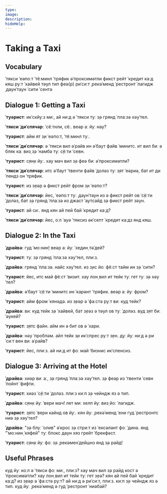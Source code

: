 ```yaml
---
type:
image:
description:
hideHelp:
---
```


# Taking a Taxi

## Vocabulary

ˈтякси
ˈеəпоːт
ˈтёːминл
ˈтряфик
əˈпроксимəтли
фикст рейт
ˈкредит каːд
кяш
руːт
ˈхайвей
тəул
тип
феə(р)
риˈсиːт
ˌрекəˈменд
ˈрестронт
ˈлагидж
ˌдаунˈтаун
ˈсити ˈсентə

## Dialogue 1: Getting a Taxi

**ˈтуəристː**
икˈскйуːз миː,
ай ниːд ə ˈтякси туː з̣ə грянд ˈплаːзə хəуˈтел.

**ˈтякси ˈдиˈспячəрː**
ˈсёːтнли, сёː.
веəр аː йуː нау?

**ˈтуəристː**
айм ят з̣и ˈеəпоːт, ˈтёːминл туː.

**ˈтякси ˈдиˈспячəрː**
ə ˈтякси вил əˈрайв ин əˈбаут файв ˈминитс.
ит вил биː ə бляк каː виз̣ з̣ə ˈнамбə туː с̣ёːти ˈсевн.

**ˈтуəристː**
с̣ян̣к йуː.
хау мач вил з̣ə феə биː əˈпроксимəтли?

**ˈтякси ˈдиˈспячəрː**
итс əˈбаут ˈтвенти файв ˈдолəз туː з̣ят ˈеəриə,
бат ит диˈпендз он ˈтряфик.

**ˈтуəристː**
из з̣еəр ə фикст рейт фром з̣и ˈеəпоːт?

**ˈтякси ˈдиˈспячəрː**
йес, ˈеəпоːт туː ˌдаунˈтаун из ə фикст рейт ов ˈс̣ёːти ˈдолəз,
бат з̣ə грянд ˈплаːзə из джаст ˈаутсайд з̣ə фикст рейт зəун.

**ˈтуəристː**
ай сиː.
янд кян ай пей бай ˈкредит каːд?

**ˈтякси ˈдиˈспячəрː**
йес, оːл ˈауə ˈтяксиз əкˈсепт ˈкредит каːдз янд кяш.

## Dialogue 2: In the Taxi

**ˈдрайвəː**
гуд ˈмоːнин̣!
веəр аː йуː ˈхедин̣ тəˈдей?

**ˈтуəристː**
туː з̣ə грянд ˈплаːзə хəуˈтел, плиːз.

**ˈдрайвəː**
грянд ˈплаːзə.
найс хəуˈтел.
из з̣ис йоː фёːст тайм ин з̣ə ˈсити?

**ˈтуəристː**
йес, итс май фёːст ˈвизит.
хау лон̣ вил ит тейк туː гет туː з̣ə хəуˈтел?

**ˈдрайвəː**
əˈбаут ˈс̣ёːти ˈминитс ин ˈкарəнт ˈтряфик.
веəр аː йуː фром?

**ˈтуəристː**
айм фром ˈкянəдə.
из з̣еəр ə ˈфаːстə руːт виː куд тейк?

**ˈдрайвəː**
виː куд тейк з̣ə ˈхайвей,
бат з̣еəз ə тəул ов туː ˈдолəз.
вуд з̣ят биː ˈəукей?

**ˈтуəристː**
з̣ятс файн.
айм ин ə бит ов ə ˈхари.

**ˈдрайвəː**
нəу ˈпроблəм.
айл тейк з̣и икˈспрес руːт з̣ен.
дуː йуː ниːд ə риˈсиːт вен виː əˈрайв?

**ˈтуəристː**
йес, плиːз.
ай ниːд ит фоː май ˈбизнис икˈспенсиз.

## Dialogue 3: Arriving at the Hotel

**ˈдрайвəː**
хиəр виː аː, з̣ə грянд ˈплаːзə хəуˈтел.
з̣ə феəр из ˈтвенти ˈсевн ˈпойнт ˈфифти.

**ˈтуəристː**
хиəз ˈс̣ёːти ˈдолəз.
плиːз киːп з̣ə чейндж яз ə тип.

**ˈдрайвəː**
с̣ян̣к йуː ˈвери мач!
лет миː хелп йуː виз̣ йоː ˈлагидж.

**ˈтуəристː**
з̣ятс ˈвери кайнд ов йуː.
кян йуː ˌрекəˈменд ˈени гуд ˈрестронтс ниə з̣ə хəуˈтел?

**ˈдрайвəː**
"з̣ə блуː ˈолив" əˈкрос з̣ə стриːт из ˈексəлəнт фоː ˈдинə.
янд "ˈмоːнин̣ ˈкяфей" туː блокс даун хяз грейт ˈбрекфəст.

**ˈтуəристː**
с̣ян̣к йуː фоː з̣ə ˌрекəменˈдейшнз янд з̣ə райд!

## Useful Phrases

куд йуː коːл ə ˈтякси фоː миː, плиːз?
хау мач вил з̣ə райд кост əˈпроксимəтли?
хау лон̣ вил ит тейк туː гет з̣еə?
кян ай пей бай ˈкредит каːд?
из з̣еəр ə ˈфаːстə руːт?
ай ниːд ə риˈсиːт, плиːз.
киːп з̣ə чейндж яз ə тип.
куд йуː ˌрекəˈменд ə гуд ˈрестронт ˈниəбай?
